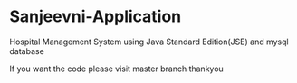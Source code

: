 # Sanjeevni-Application
Hospital Management System using Java Standard Edition(JSE) and mysql database

If you want the code please visit master branch thankyou
